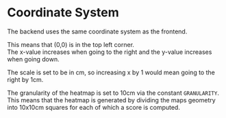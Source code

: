 # Coordinate System

The backend uses the same coordinate system as the frontend.

This means that (0,0) is in the top left corner.  
The x-value increases when going to the right and the y-value increases when going down.

The scale is set to be in cm, so increasing x by 1 would mean going to the right by 1cm.

The granularity of the heatmap is set to 10cm via the constant `GRANULARITY`.  
This means that the heatmap is generated by dividing the maps geometry into 10x10cm squares for each of which a score is computed.
